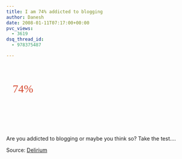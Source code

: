 ```yaml
---
title: I am 74% addicted to blogging
author: Danesh
date: 2008-01-11T07:17:00+00:00
pvc_views:
  - 3619
dsq_thread_id:
  - 978375487

---
```

<a href="http://www.justsayhi.com/bb/blog_addiction" style="background: transparent url('http://assets.justsayhi.com/badges/801/256/blog_addiction.gxpoxvj90w.jpg') no-repeat scroll 0% 50%; color: #d64b32; text-decoration: none; display: block; width: 286px; height: 128px; padding-top: 50px; padding-left: 17px; -moz-background-clip: -moz-initial; -moz-background-origin: -moz-initial; -moz-background-inline-policy: -moz-initial; font-family: Times New Roman,sans-serif; font-size: 30px">74%<span style="display: none">How Addicted to Blogging Are You?</span></a>

Are you addicted to blogging or maybe you think so? Take the test&#8230;.

Source: [Delirium][1]

 [1]: http://www.abinesh.com/delirium/posts/are-you-addicted/